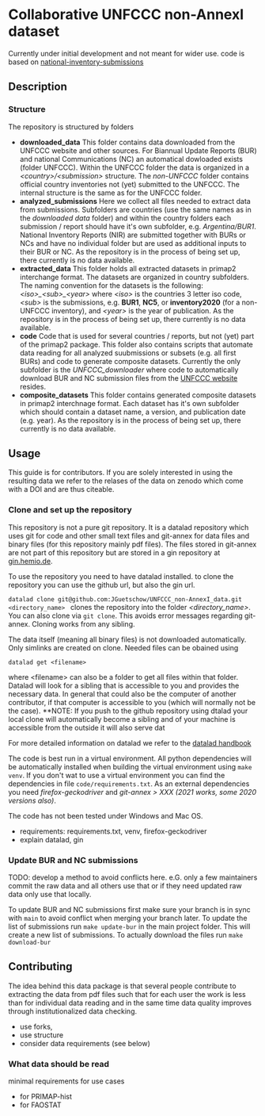 # Collaborative UNFCCC non-AnnexI dataset
Currently under initial development and not meant for wider use. code is based on [national-inventory-submissions](https://github.com/openclimatedata/national-inventory-submisions)

## Description
### Structure
The repository is structured by folders

* **downloaded_data** This folder contains data downloaded from the UNFCCC website and other sources. For Biannual Update Reports (BUR) and national Communications (NC) an automatical dowloaded exists (folder UNFCCC). Within the UNFCCC folder the data is organized in a *\<country\>/\<submission\>* structure. The *non-UNFCCC* folder contains official country inventories not (yet) submitted to the UNFCCC. The internal structure is the same as for the UNFCCC folder.
* **analyzed_submissions** Here we collect all files needed to extract data from submissions. Subfolders are countries (use the same names as in the *downloaded data* folder) and within the country folders each submission / report should have it's own subfolder, e.g. *Argentina/BUR1*. National Inventory Reports (NIR) are submitted together with BURs or NCs and have no individual folder but are used as additional inputs to their BUR or NC. As the repository is in the process of being set up, there currently is no data available.
* **extracted_data** This folder holds all extracted datasets in primap2 interchange format. The datasets are organized in country subfolders. The naming convention for the datasets is the following: *\<iso\>\_\<sub\>\_\<year\>* where *\<iso\>* is the countries 3 letter iso code, *\<sub\>* is the submissions, e.g. **BUR1**, **NC5**, or **inventory2020** (for a non-UNFCCC inventory), and *\<year\>* is the year of publication. As the repository is in the process of being set up, there currently is no data available.
* **code** Code that is used for several countries / reports, but not (yet) part of the primap2 package. This folder also contains scripts that automate data reading for all analyzed suubmissions or subsets (e.g. all first BURs) and code to generate composite datasets. Currently the only subfolder is the *UNFCCC_downloader* where code to automatically download BUR and NC submission files from the [UNFCCC website](https://www.unfccc.int) resides.
* **composite_datasets** This folder contains generated composite datasets in primap2 interchnage format. Each dataset has it's own subfolder which should contain a dataset name, a version, and publication date (e.g. year). As the repository is in the process of being set up, there currently is no data available.

## Usage
This guide is for contributors. If you are solely interested in using the resulting data we refer to the relases of the data on zenodo which come with a DOI and are thus citeable.

### Clone and set up the repository
This repository is not a pure git repository. It is a datalad repository which uses git for code and other small text files and git-annex for data files and binary files (for this repository mainly pdf files). The files stored in git-annex are not part of this repository but are stored in a gin repository at [gin.hemio.de](https://gin.hemio.de/jguetschow/UNFCCC_non-AnnexI_data/).

To use the repository you need to have datalad installed.
to clone the repository you can use the github url, but also the gin url.

`datalad clone git@github.com:JGuetschow/UNFCCC_non-AnnexI_data.git <directory_name>
`
clones the repository into the folder *\<directory_name\>*. You can also clone via `git clone`. This avoids error messages regarding git-annex. Cloning works from any sibling.

The data itself (meaning all binary files) is not downloaded automatically. Only simlinks are created on clone. Needed files can be obained using

`datalad get <filename>`

where \<filename\> can also be a folder to get all files within that folder. Datalad will look for a sibling that is accessible to you and provides the necessary data. In general that could also be the computer of another contributor, if that computer is accessible to you (which will normally not be the case). **NOTE: If you push to the github repository using dtalad your local clone will automatically become a sibling and of your machine is accessible from the outside it will also serve dat

For more detailed information on datalad we refer to the [datalad handbook](http://handbook.datalad.org/en/latest/index.html)

The code is best run in a virtual environment. All python dependencies will be automatically installed when building the virtual environment using `make venv`. If you don't wat to use a virtual environment you can find the dependencies in file `code/requirements.txt`. As an external dependencies you need *firefox-geckodriver* and *git-annex \> XXX (2021 works, some 2020 versions also)*.

The code has not been tested under Windows and Mac OS.

* requirements: requirements.txt, venv, firefox-geckodriver
* explain datalad, gin

### Update BUR and NC submissions
TODO: develop a method to avoid conflicts here. e.G. only a few maintainers commit the raw data and all others use that or if they need updated raw data only use that locally.

To update BUR and NC submissions first make sure your branch is in sync with `main` to avoid conflict when merging your branch later. To update the list of submissions run `make update-bur` in the main project folder. This will create a new list of submissions. To actually download the files run `make download-bur`  


## Contributing
The idea behind this data package is that several people contribute to extracting the data from pdf files such that for each user the work is less than for individual data reading and in the same time data quality improves through institutionalized data checking.

* use forks,
* use structure
* consider data requirements (see below)

### What data should be read

minimal requirements for use cases
* for PRIMAP-hist
* for FAOSTAT
